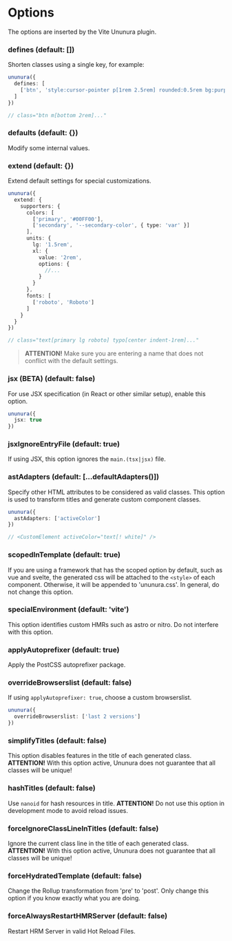 # Options

The options are inserted by the Vite Ununura plugin.

### defines (default: [])

Shorten classes using a single key, for example:

```ts
ununura({
  defines: [
    ['btn', 'style:cursor-pointer p[1rem 2.5rem] rounded:0.5rem bg:purple text:white']
  ]
})

// class="btn m[bottom 2rem]..."
```

### defaults (default: {})

Modify some internal values.

### extend (default: {})

Extend default settings for special customizations.

```ts
ununura({
  extend: {  
    supporters: { 
      colors: [
        ['primary', '#00FF00'],
        ['secondary', '--secondary-color', { type: 'var' }]
      ], 
      units: {
        lg: '1.5rem',
        xl: { 
          value: '2rem', 
          options: {
            //...
          }
        }
      },
      fonts: [
        ['roboto', 'Roboto']
      ]
    }
  }
})

// class="text[primary lg roboto] typo[center indent-1rem]..."
```

> **ATTENTION!** Make sure you are entering a name that does not conflict with the default settings.

### jsx (BETA) (default: false)

For use JSX specification (in React or other similar setup), enable this option.

```ts
ununura({
  jsx: true
})
```

### jsxIgnoreEntryFile (default: true)

If using JSX, this option ignores the `main.(tsx|jsx)` file.

### astAdapters (default: [...defaultAdapters()])

Specify other HTML attributes to be considered as valid classes. This option is used to transform titles and generate custom component classes.

```ts
ununura({
  astAdapters: ['activeColor']
})

// <CustomElement activeColor="text[! white]" />
```

### scopedInTemplate (default: true)

If you are using a framework that has the scoped option by default, such as vue and svelte, the generated css will be attached to the `<style>` of each component. Otherwise, it will be appended to 'ununura.css'. In general, do not change this option.

### specialEnvironment (default: 'vite')

This option identifies custom HMRs such as astro or nitro. Do not interfere with this option.

### applyAutoprefixer (default: true)

Apply the PostCSS autoprefixer package.

### overrideBrowserslist (default: false)

If using `applyAutoprefixer: true`, choose a custom browserslist.

```ts
ununura({
  overrideBrowserslist: ['last 2 versions']
})
```

### simplifyTitles (default: false)

This option disables features in the title of each generated class. **ATTENTION!** With this option active, Ununura does not guarantee that all classes will be unique!

### hashTitles (default: false)

Use `nanoid` for hash resources in title. **ATTENTION!** Do not use this option in development mode to avoid reload issues.

### forceIgnoreClassLineInTitles (default: false)

Ignore the current class line in the title of each generated class. **ATTENTION!** With this option active, Ununura does not guarantee that all classes will be unique!

### forceHydratedTemplate (default: false)

Change the Rollup transformation from 'pre' to 'post'. Only change this option if you know exactly what you are doing.

### forceAlwaysRestartHMRServer (default: false)

Restart HRM Server in valid Hot Reload Files.